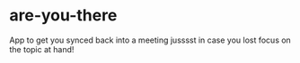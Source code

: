 # are-you-there
App to get you synced back into a meeting jusssst in case you lost focus on the topic at hand!
